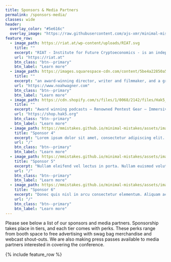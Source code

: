 ```yaml
---
title: Sponsors & Media Partners
permalink: /sponsors-media/
classes: wide
header:
  overlay_color: "#5e616c"
  overlay_image: "https://raw.githubusercontent.com/ajs-xmr/minimal-mistakes/master/assets/images/berlin-banner.jpg"
feature_row:
  - image_path: https://riat.at/wp-content/uploads/RIAT.svg
    title: ""
    excerpt: "RIAT - Institute for Future Cryptoeconomics - is an independent organisation established in Vienna in 2012. It consists of an international network of researchers, developers and experimentalists who seek to advance the adoption of cryptography and privacy technology across disciplines."
    url: "https://riat.at"
    btn_class: "btn--primary"
    btn_label: "Learn more"
  - image_path: https://images.squarespace-cdn.com/content/5be4a22850a54f11a461166d/1547790855152-90R77T1M2C1PPWUUDE8I/Logo-4+dark.png
    title: ""
    excerpt: "an award-winning director, writer and filmmaker, and a graduate of NYU’s Tisch School of the Arts. Noah specializes in ‘grounded genre’ – everything from science fiction to magical realism, moody atmosphere to playful whimsy, and any permutation in between – but always building a world rooted in our own. Through a lyrical lens and an eye for the absurd, he always seeks the truth and believes a good story is as strong as its characters are relatable."
    url: "https://www.noahwagner.com"
    btn_class: "btn--primary"
    btn_label: "Learn more"
  - image_path: https://cdn.shopify.com/s/files/1/0068/2142/files/Hak5_White-1024x576.png
    title: ""
    excerpt: "Award winning podcasts – Renowned Pentest Gear – Immersive Infosec Training. We love to hack, and we're inspired by the open & supportive nature of the hacker culture. At Hak5 we're committed to elevating the information security industry, by educating, equipping and encouraging this all-inclusive community – one where all hackers belong."
    url: "https://shop.hak5.org"
    btn_class: "btn--primary"
    btn_label: "Learn more"
  - image_path: https://mmistakes.github.io/minimal-mistakes/assets/images/mm-customizable-feature.png
    title: "Sponsor 4"
    excerpt: "Lorem ipsum dolor sit amet, consectetur adipiscing elit. Quisque sed est elit."
    url: "/"
    btn_class: "btn--primary"
    btn_label: "Learn more"
  - image_path: https://mmistakes.github.io/minimal-mistakes/assets/images/mm-customizable-feature.png
    title: "Sponsor 5"
    excerpt: "Nullam eleifend vel lectus in porta. Nullam euismod volutpat congue. Fusce at nunc nibh."
    url: "/"
    btn_class: "btn--primary"
    btn_label: "Learn more"
  - image_path: https://mmistakes.github.io/minimal-mistakes/assets/images/mm-customizable-feature.png
    title: "Sponsor 6"
    excerpt: "Donec quis nisl in arcu consectetur elementum. Aliquam ac risus nulla."
    url: "/"
    btn_class: "btn--primary"
    btn_label: "Learn more"
---
```


Please see below a list of our sponsors and media partners. Sponsorship takes place in tiers, and each tier comes with perks. These perks range from booth space to free advertising with swag bag merchandise and webcast shout-outs. We are also making press passes available to media partners interested in covering the conference.

{% include feature_row %}
